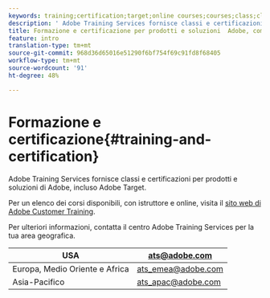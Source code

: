 ```yaml
---
keywords: training;certification;target;online courses;courses;class;classes
description: ' Adobe Training Services fornisce classi e certificazioni per  prodotti e soluzioni di Adobe, incluso  Adobe Target.'
title: Formazione e certificazione per prodotti e soluzioni  Adobe, compresi  Adobe Target
feature: intro
translation-type: tm+mt
source-git-commit: 968d36d65016e51290f6bf754f69c91fd8f68405
workflow-type: tm+mt
source-wordcount: '91'
ht-degree: 48%

---
```



# Formazione e certificazione{#training-and-certification}

 Adobe Training Services fornisce classi e certificazioni per  prodotti e soluzioni di Adobe, incluso  Adobe Target.

Per un elenco dei corsi disponibili, con istruttore e online, visita il [sito web di Adobe Customer Training](https://training.adobe.com/training/courses.html#solution=adobeTarget).

Per ulteriori informazioni, contatta il centro Adobe Training Services per la tua area geografica.

| USA | [ats@adobe.com](mailto:ats@adobe.com) |
|---|---|
| Europa, Medio Oriente e Africa | [ats_emea@adobe.com](mailto:ats_emea@adobe.com) |
| Asia-Pacifico | [ats_apac@adobe.com](mailto:ats_apac@adobe.com) |

